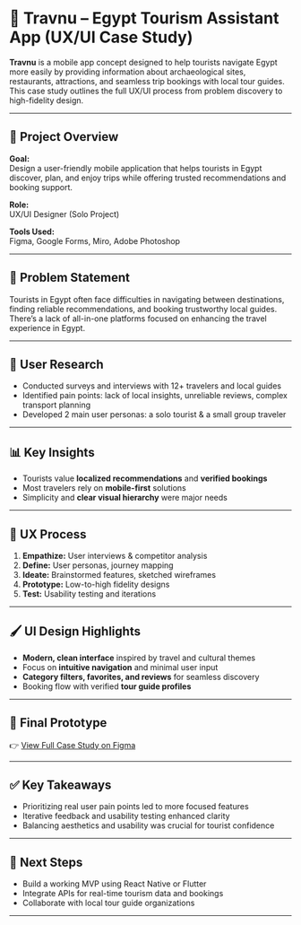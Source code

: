 # 🧭 Travnu – Egypt Tourism Assistant App (UX/UI Case Study)

**Travnu** is a mobile app concept designed to help tourists navigate Egypt more easily by providing information about archaeological sites, restaurants, attractions, and seamless trip bookings with local tour guides. This case study outlines the full UX/UI process from problem discovery to high-fidelity design.

---

## 📌 Project Overview

**Goal:**  
Design a user-friendly mobile application that helps tourists in Egypt discover, plan, and enjoy trips while offering trusted recommendations and booking support.

**Role:**  
UX/UI Designer (Solo Project)

**Tools Used:**  
Figma, Google Forms, Miro, Adobe Photoshop

---

## 🎯 Problem Statement

Tourists in Egypt often face difficulties in navigating between destinations, finding reliable recommendations, and booking trustworthy local guides. There’s a lack of all-in-one platforms focused on enhancing the travel experience in Egypt.

---

## 👥 User Research

- Conducted surveys and interviews with 12+ travelers and local guides
- Identified pain points: lack of local insights, unreliable reviews, complex transport planning
- Developed 2 main user personas: a solo tourist & a small group traveler

---

## 📊 Key Insights

- Tourists value **localized recommendations** and **verified bookings**
- Most travelers rely on **mobile-first** solutions
- Simplicity and **clear visual hierarchy** were major needs

---

## 🧠 UX Process

1. **Empathize:** User interviews & competitor analysis  
2. **Define:** User personas, journey mapping  
3. **Ideate:** Brainstormed features, sketched wireframes  
4. **Prototype:** Low-to-high fidelity designs  
5. **Test:** Usability testing and iterations

---

## 🖌️ UI Design Highlights

- **Modern, clean interface** inspired by travel and cultural themes  
- Focus on **intuitive navigation** and minimal user input  
- **Category filters, favorites, and reviews** for seamless discovery  
- Booking flow with verified **tour guide profiles**

---

## 📱 Final Prototype

👉 [View Full Case Study on Figma](https://www.figma.com/design/c0pqQz7SReeRJ0XMMhoo1L/Case-Study?node-id=0-1&t=Fil8YddwJFYaXJRE-1)

---

## ✅ Key Takeaways

- Prioritizing real user pain points led to more focused features
- Iterative feedback and usability testing enhanced clarity
- Balancing aesthetics and usability was crucial for tourist confidence

---

## 📌 Next Steps

- Build a working MVP using React Native or Flutter  
- Integrate APIs for real-time tourism data and bookings  
- Collaborate with local tour guide organizations

---

